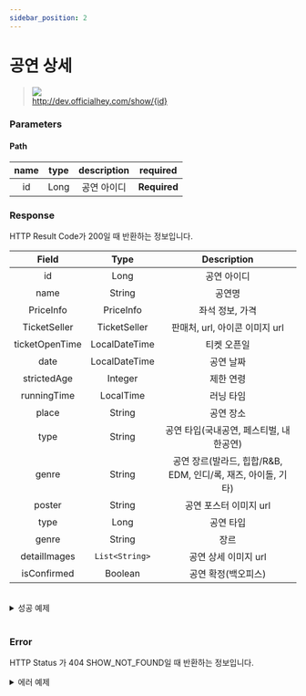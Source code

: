 ```yaml
---
sidebar_position: 2
---
```


# 공연 상세


> ![](https://img.shields.io/static/v1?label=&message=GET&color=blue) <br/>
> http://dev.officialhey.com/show/{id}

### Parameters
#### Path
| name | type | description  | required |
|:----:|:----:|:------------:| :---: |
|  id  | Long |    공연 아이디    | **Required** |


### Response

HTTP Result Code가 200일 때 반환하는 정보입니다.


|     Field      |     Type      |                Description                 |   
|:--------------:|:-------------:|:------------------------------------------:|
|       id       |     Long      |                   공연 아이디                   | 
|      name      |    String     |                    공연명                     |   
|   PriceInfo    |   PriceInfo   |                 좌석 정보, 가격                  |  
|  TicketSeller  | TicketSeller  |           판매처, url, 아이콘 이미지 url            |  
| ticketOpenTime | LocalDateTime |                   티켓 오픈일                   | 
|      date      | LocalDateTime |                   공연 날짜                    | 
|  strictedAge   |    Integer    |                   제한 연령                    |   
|  runningTime   |   LocalTime   |                   러닝 타임                    |    
|     place      |    String     |                   공연 장소                    |  
|      type      |    String     |          공연 타입(국내공연, 페스티벌, 내한공연)           |  
|     genre      |    String     | 공연 장르(발라드, 힙합/R&B, EDM, 인디/록, 재즈, 아이돌, 기타) |    
|     poster      |    String     |               공연 포스터 이미지 url               | 
|      type      |     Long      |                   공연 타입                    | 
|     genre      |    String     |                     장르                     |   
|  detailImages  |`List<String>` |               공연 상세 이미지 url                |  
|  isConfirmed  |    Boolean    |                공연 확정(백오피스)                 |  

<br/>

  <details markdown="1">
  <summary>성공 예제</summary>

  ```
  {
  "ok": true,
  "data": {
    "id": 1,
    "name": "show",
    "priceInfos": [
      {
        "type": "Regular",
        "price": 30000
      },
      {
        "type": "VIP",
        "price": 50000
      }
    ],
    "ticketSellers": [
      {
        "name": "yes24",
        "baseUrl": "https://www.yes24.com",
        "icon": "yes24.png"
      },
      {
        "name": "interpark",
        "baseUrl": "https://www.interpark.com",
        "icon": "interpark.png"
      }
    ],
    "ticketOpenTime": "2024-04-03T17:44:00",
    "date": "2024-04-03T19:00:00",
    "strictedAge": 18,
    "runningTime": "19:00:00",
    "place": "Hey Theater",
    "type": "local",
    "genre": "edm",
    "poster": "https://example.com/image1.jpg",
    "detailImages": [
      "https://example.com/image2.jpg",
      "https://example.com/image3.jpg",
      "https://example.com/image4.jpg"
    ],
    "isConfirmed": true,
    "createdAt": "2024-04-05T21:07:24.439169",
    "updatedAt": "2024-04-05T21:08:15.975783"
  }
}
  ```
  </details>

<br/>

### Error

HTTP Status 가 404 SHOW_NOT_FOUND일 때 반환하는 정보입니다.

<details markdown="1">
  <summary>에러 예제</summary>

  ```
{
    "ok": false,
    "timestamp": "2024-04-18T16:24:34.500251",
    "status": 404,
    "error": "NOT_FOUND",
    "code": "SHOW_NOT_FOUND",
    "message": "공연을 찾을 수 없습니다."
}
  ```
  </details>

<br/>
